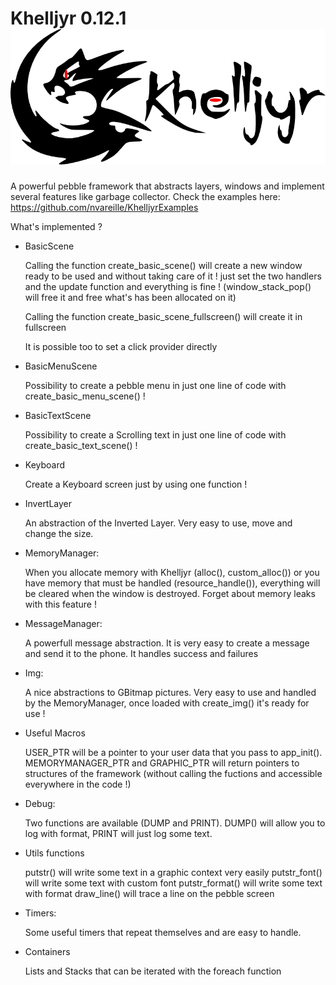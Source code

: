 Khelljyr 0.12.1
![alt tag](https://github.com/nvareille/Khelljyr/blob/master/Logo.png)
========

A powerful pebble framework that abstracts layers, windows and implement several features like garbage collector.
Check the examples here: https://github.com/nvareille/KhelljyrExamples

What's implemented ?

- BasicScene

  Calling the function create_basic_scene() will create a new window ready to be used and without taking care of it !
  just set the two handlers and the update function and everything is fine ! (window_stack_pop() will free it and free what's has been allocated on it)

  Calling the function create_basic_scene_fullscreen() will create it in fullscreen

  It is possible too to set a click provider directly

- BasicMenuScene

  Possibility to create a pebble menu in just one line of code with create_basic_menu_scene() !

- BasicTextScene

  Possibility to create a Scrolling text in just one line of code with create_basic_text_scene() !

- Keyboard

  Create a Keyboard screen just by using one function !

- InvertLayer

  An abstraction of the Inverted Layer. Very easy to use, move and change the size.

- MemoryManager:
  
  When you allocate memory with Khelljyr (alloc(), custom_alloc()) or you have memory that must be handled (resource_handle()),
  everything will be cleared when the window is destroyed. Forget about memory leaks with this feature !

- MessageManager:

  A powerfull message abstraction. It is very easy to create a message and send it to the phone. It handles success and failures

- Img:

  A nice abstractions to GBitmap pictures. Very easy to use and handled by the MemoryManager, once loaded with create_img() it's ready for use !

- Useful Macros

  USER_PTR will be a pointer to your user data that you pass to app_init().
  MEMORYMANAGER_PTR and GRAPHIC_PTR will return pointers to structures of the framework (without calling the fuctions and accessible everywhere in the code !)

- Debug:

  Two functions are available (DUMP and PRINT). DUMP() will allow you to log with format, PRINT will just log some text.

- Utils functions

  putstr() will write some text in a graphic context very easily
  putstr_font() will write some text with custom font
  putstr_format() will write some text with format
  draw_line() will trace a line on the pebble screen

- Timers:
  
  Some useful timers that repeat themselves and are easy to handle.

- Containers

  Lists and Stacks that can be iterated with the foreach function